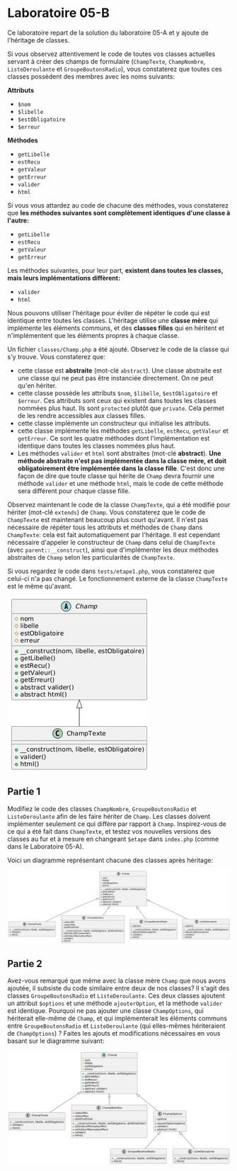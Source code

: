 # Laboratoire 05-B

Ce laboratoire repart de la solution du laboratoire 05-A et y ajoute de l'héritage de classes.

Si vous observez attentivement le code de toutes vos classes actuelles servant à créer des champs de formulaire (`ChampTexte`, `ChampNombre`, `ListeDeroulante` et `GroupeBoutonsRadio`), vous constaterez que toutes ces classes possèdent des membres avec les noms suivants:

**Attributs**

* `$nom`
* `$libelle`
* `$estObligatoire`
* `$erreur`

**Méthodes**

* `getLibelle`
* `estRecu`
* `getValeur`
* `getErreur`
* `valider`
* `html`

Si vous vous attardez au code de chacune des méthodes, vous constaterez que **les méthodes suivantes sont complètement identiques d'une classe à l'autre:**

* `getLibelle`
* `estRecu`
* `getValeur`
* `getErreur`

Les méthodes suivantes, pour leur part, **existent dans toutes les classes, mais leurs implémentations diffèrent:**

* `valider`
* `html`

Nous pouvons utiliser l'héritage pour éviter de répéter le code qui est identique entre toutes les classes. L'héritage utilise une **classe mère** qui implémente les éléments communs, et des **classes filles** qui en héritent et n'implémentent que les éléments propres à chaque classe.

Un fichier `classes/Champ.php` a été ajouté. Observez le code de la classe qui s'y trouve. Vous constaterez que:

* cette classe est **abstraite** (mot-clé `abstract`). Une classe abstraite est une classe qui ne peut pas être instanciée directement. On ne peut qu'en hériter.
* cette classe possède les attributs `$nom`, `$libelle`,  `$estObligatoire` et `$erreur`. Ces attributs sont ceux qui existent dans toutes les classes nommées plus haut. Ils sont `protected` plutôt que `private`. Cela permet de les rendre accessibles aux classes filles.
* cette classe implémente un constructeur qui initialise les attributs.
* cette classe implémente les méthodes `getLibelle`, `estRecu`, `getValeur` et `getErreur`. Ce sont les quatre méthodes dont l'implémentation est identique dans toutes les classes nommées plus haut.
* Les méthodes `valider` et `html` sont abstraites (mot-clé **abstract**). **Une méthode abstraite n'est pas implémentée dans la classe mère, et doit obligatoirement être implémentée dans la classe fille**. C'est donc une façon de dire que toute classe qui hérite de `Champ` devra fournir une méthode `valider` et une méthode `html`, mais le code de cette méthode sera différent pour chaque classe fille.

Observez maintenant le code de la classe `ChampTexte`, qui a été modifié pour hériter (mot-clé `extends`) de `Champ`. Vous constaterez que le code de `ChampTexte` est maintenant beaucoup plus court qu'avant. Il n'est pas nécessaire de répéter tous les attributs et méthodes de `Champ` dans `ChampTexte`: cela est fait automatiquement par l'héritage. Il est cependant nécessaire d'appeler le constructeur de `Champ` dans celui de `ChampTexte` (avec `parent::__construct`), ainsi que d'implémenter les deux méthodes abstraites de `Champ` selon les particularités de `ChampTexte`.

Si vous regardez le code dans `tests/etape1.php`, vous constaterez que celui-ci n'a pas changé. Le fonctionnement externe de la classe `ChampTexte` est le même qu'avant.

![](images-readme/heritage1.png)

## Partie 1

Modifiez le code des classes `ChampNombre`, `GroupeBoutonsRadio` et `ListeDeroulante` afin de les faire hériter de `Champ`. Les classes doivent implémenter seulement ce qui diffère par rapport à `Champ`. Inspirez-vous de ce qui a été fait dans `ChampTexte`, et testez vos nouvelles versions des classes au fur et à mesure en changeant `$etape` dans `index.php` (comme dans le Laboratoire 05-A).

Voici un diagramme représentant chacune des classes après héritage:

![](images-readme/heritage2.png)

## Partie 2

Avez-vous remarqué que même avec la classe mère `Champ` que nous avons ajoutée, il subsiste du code similaire entre deux de nos classes? Il s'agit des classes `GroupeBoutonsRadio` et `ListeDeroulante`. Ces deux classes ajoutent un attribut `$options` et une méthode `ajouterOption`, et la méthode `valider` est identique. Pourquoi ne pas ajouter une classe `ChampOptions`, qui hériterait elle-même de `Champ`, et qui implémenterait les éléments communs entre `GroupeBoutonsRadio` et `ListeDeroulante` (qui elles-mêmes hériteraient de `ChampOptions`) ? Faites les ajouts et modifications nécessaires en vous basant sur le diagramme suivant:

![](images-readme/heirtage3.png)
